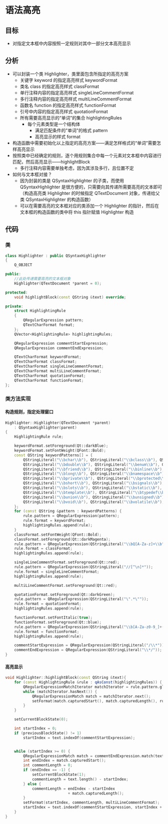 # 语法高亮

## 目标

- 对指定文本框中内容按照一定规则对其中一部分文本高亮显示

## 分析

- 可以封装一个类 Highlighter，类里面包含所指定的高亮方案
    - 关键字 keyword 的指定高亮样式 keywordFormat
    - 类名 class 的指定高亮样式 classFormat
    - 单行注释内容的指定高亮样式 singleLineCommentFormat
    - 多行注释内容的指定高亮样式 multiLineCommentFormat
    - 函数名 function 的指定高亮样式 functionFormat
    - 引号中内容的指定高亮样式 quotationFormat
    - 所有需要高亮显示的“单词”的集合 highlightingRules
        - 每个元素类型是一个结构体
            - 满足匹配条件的"单词"的格式 pattern
            - 高亮显示的样式 format
- 构造函数中需要初始化以上指定的高亮方案——满足怎样格式的“单词”需要怎样高亮显示
- 按照类中已经确定的规则，逐个用规则集合中每一个元素对文本框中内容进行匹配，然后高亮显示——highlightBlock
    - 多行注释内容需要单独考虑，因为其涉及多行，且位置不定
- 如何与文本框对接？
    - 因为封装的类是 QSyntaxHighlighter 的子类，而使用 QSyntaxHighlighter 是很方便的，只需要向其传递所需要高亮的文本即可（构造高亮类 Highlighter 的时候指定 QTextDocument 对象，传递给父类 QSyntaxHighlighter 的构造函数）
    - 可以在需要高亮的文本框对应的类添加一个 Highlighter 的指针，然后在文本框的构造函数的类中将 this 指针赋值 Highlighter 构造

## 代码

### 类

``` C++ {.line-numbers}
class Highlighter : public QSyntaxHighlighter
{
    Q_OBJECT

public:
    //此处传递需要高亮的文本框对象
    Highlighter(QTextDocument *parent = 0);

protected:
    void highlightBlock(const QString &text) override;

private:
    struct HighlightingRule
    {
        QRegularExpression pattern;
        QTextCharFormat format;
    };
    QVector<HighlightingRule> highlightingRules;

    QRegularExpression commentStartExpression;
    QRegularExpression commentEndExpression;

    QTextCharFormat keywordFormat;
    QTextCharFormat classFormat;
    QTextCharFormat singleLineCommentFormat;
    QTextCharFormat multiLineCommentFormat;
    QTextCharFormat quotationFormat;
    QTextCharFormat functionFormat;
};
```

### 类方法实现

#### 构造规则，指定处理窗口

``` C++ {.line-numbers}
Highlighter::Highlighter(QTextDocument *parent)
    : QSyntaxHighlighter(parent)
{
    HighlightingRule rule;

    keywordFormat.setForeground(Qt::darkBlue);
    keywordFormat.setFontWeight(QFont::Bold);
    const QString keywordPatterns[] = {
        QStringLiteral("\\bchar\\b"), QStringLiteral("\\bclass\\b"), QStringLiteral("\\bconst\\b"),
        QStringLiteral("\\bdouble\\b"), QStringLiteral("\\benum\\b"), QStringLiteral("\\bexplicit\\b"),
        QStringLiteral("\\bfriend\\b"), QStringLiteral("\\binline\\b"), QStringLiteral("\\bint\\b"),
        QStringLiteral("\\blong\\b"), QStringLiteral("\\bnamespace\\b"), QStringLiteral("\\boperator\\b"),
        QStringLiteral("\\bprivate\\b"), QStringLiteral("\\bprotected\\b"), QStringLiteral("\\bpublic\\b"),
        QStringLiteral("\\bshort\\b"), QStringLiteral("\\bsignals\\b"), QStringLiteral("\\bsigned\\b"),
        QStringLiteral("\\bslots\\b"), QStringLiteral("\\bstatic\\b"), QStringLiteral("\\bstruct\\b"),
        QStringLiteral("\\btemplate\\b"), QStringLiteral("\\btypedef\\b"), QStringLiteral("\\btypename\\b"),
        QStringLiteral("\\bunion\\b"), QStringLiteral("\\bunsigned\\b"), QStringLiteral("\\bvirtual\\b"),
        QStringLiteral("\\bvoid\\b"), QStringLiteral("\\bvolatile\\b"), QStringLiteral("\\bbool\\b")
    };
    for (const QString &pattern : keywordPatterns) {
        rule.pattern = QRegularExpression(pattern);
        rule.format = keywordFormat;
        highlightingRules.append(rule);
    }
    classFormat.setFontWeight(QFont::Bold);
    classFormat.setForeground(Qt::darkMagenta);
    rule.pattern = QRegularExpression(QStringLiteral("\\bQ[A-Za-z]+\\b"));
    rule.format = classFormat;
    highlightingRules.append(rule);

    singleLineCommentFormat.setForeground(Qt::red);
    rule.pattern = QRegularExpression(QStringLiteral("//[^\n]*"));
    rule.format = singleLineCommentFormat;
    highlightingRules.append(rule);

    multiLineCommentFormat.setForeground(Qt::red);

    quotationFormat.setForeground(Qt::darkGreen);
    rule.pattern = QRegularExpression(QStringLiteral("\".*\""));
    rule.format = quotationFormat;
    highlightingRules.append(rule);

    functionFormat.setFontItalic(true);
    functionFormat.setForeground(Qt::blue);
    rule.pattern = QRegularExpression(QStringLiteral("\\b[A-Za-z0-9_]+(?=\\()"));
    rule.format = functionFormat;
    highlightingRules.append(rule);

    commentStartExpression = QRegularExpression(QStringLiteral("/\\*"));
    commentEndExpression = QRegularExpression(QStringLiteral("\\*/"));
}
```

#### 高亮显示

```C++ {.line-numbers}
void Highlighter::highlightBlock(const QString &text){
    for (const HighlightingRule &rule : qAsConst(highlightingRules)) {
        QRegularExpressionMatchIterator matchIterator = rule.pattern.globalMatch(text);
        while (matchIterator.hasNext()) {
            QRegularExpressionMatch match = matchIterator.next();
            setFormat(match.capturedStart(), match.capturedLength(), rule.format);
        }
    }

    setCurrentBlockState(0);

    int startIndex = 0;
    if (previousBlockState() != 1)
        startIndex = text.indexOf(commentStartExpression);


    while (startIndex >= 0) {
        QRegularExpressionMatch match = commentEndExpression.match(text, startIndex);
        int endIndex = match.capturedStart();
        int commentLength = 0;
        if (endIndex == -1) {
            setCurrentBlockState(1);
            commentLength = text.length() - startIndex;
        } else {
            commentLength = endIndex - startIndex
                            + match.capturedLength();
        }
        setFormat(startIndex, commentLength, multiLineCommentFormat);
        startIndex = text.indexOf(commentStartExpression, startIndex + commentLength);
    }
}

```